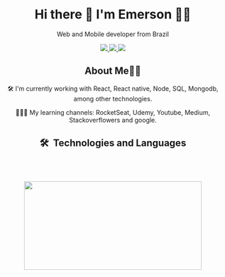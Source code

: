 <h1 align='center'>
  Hi there 👋 I'm Emerson 👨‍💻
</h1>

<p align="center"> 
   Web and Mobile developer from Brazil
</p>

<p align="center">
  <a href="https://linkedin.com/in/emersonslima" target="_blank" alt="Linkedin">
    <img src="https://img.shields.io/badge/-Linkedin-6610F2?style=for-the-badge&logo=Linkedin&logoColor=FFFFFF&link=https://linkedin.com/in/emersonslima"/>
  </a>
  <a href="mailto:emerson.dev7@gmail.com?subject=Hello%20again" target="_blank" alt="WhatsApp">
  <img src="https://img.shields.io/badge/Gmail-6610f2?style=for-the-badge&logo=gmail&logoColor=white"/>
  </a>
  <a href="https://instagram.com/emersonlimaa7" target="_blank" alt="Instagram">
    <img src="https://img.shields.io/badge/-instagram-6610F2?style=for-the-badge&logo=instagram&logoColor=FFFFFF&link=https://instagram.com/emersonlimaa7"/>
  </a>
</p> 

<div align="center">
  <h2 align="center">About Me👨‍💻</h2>
  <p>
    <p>🛠    I'm currently working with React, React native, Node, SQL, Mongodb, among other technologies.</p>
    <p>👦🏽‍💻 My learning channels: RocketSeat, Udemy, Youtube, Medium, Stackoverflowers and google.</p>
</div>

<div align="center" style:"display: inline-block">
  
  <h2> 🛠 &nbsp;Technologies and Languages</h2>
  <div display="inline block">
  
  <img alt="" src="https://img.shields.io/badge/javascript-%23323330.svg?style=for-the-badge&logo=javascript&logoColor=%23F7DF1E"/>
  <img alt="" src="https://img.shields.io/badge/react-%2320232a.svg?style=for-the-badge&logo=react&logoColor=%2361DAFB"/>
  <img alt="" src="https://img.shields.io/badge/react_native-%2320232a.svg?style=for-the-badge&logo=react&logoColor=%2361DAFB" />
  <img alt="" src="https://img.shields.io/badge/typescript-%23007ACC.svg?style=for-the-badge&logo=typescript&logoColor=white"/>
  <img alt="" src="https://img.shields.io/badge/css3-%231572B6.svg?style=for-the-badge&logo=css3&logoColor=white"/>
  <img alt="" src="https://img.shields.io/badge/html5-%23E34F26.svg?style=for-the-badge&logo=html5&logoColor=white"/>
  <img alt="" src="https://img.shields.io/badge/expo-1C1E24?style=for-the-badge&logo=expo&logoColor=#D04A37"/>
  <img alt="" src="https://img.shields.io/badge/node.js-6DA55F?style=for-the-badge&logo=node.js&logoColor=white"/>
  <img alt="" src="https://img.shields.io/badge/postgres-%23316192.svg?style=for-the-badge&logo=postgresql&logoColor=white"/>
  <img alt="" src="https://img.shields.io/badge/Amazon_AWS-FF9900?style=for-the-badge&logo=amazonaws&logoColor=white"/>
  <img alt="" src="https://img.shields.io/badge/Figma-F24E1E?style=for-the-badge&logo=figma&logoColor=white"/>
  <img alt="" src="https://img.shields.io/badge/Express.js-000000?style=for-the-badge&logo=express&logoColor=white"/>
  <img alt="" src="https://img.shields.io/badge/Sass-CC6699?style=for-the-badge&logo=sass&logoColor=white"/>
  <img alt="" src="https://img.shields.io/badge/Tailwind_CSS-38B2AC?style=for-the-badge&logo=tailwind-css&logoColor=white"/>
  <img alt="" src="https://img.shields.io/badge/GitHub-100000?style=for-the-badge&logo=github&logoColor=white"/>
  <img alt="" src="https://img.shields.io/badge/GIT-E44C30?style=for-the-badge&logo=git&logoColor=white"/>
  </div>
   <br>
<p align="center">
 <img width="400em" height="200em" src="https://github-readme-stats.vercel.app/api/top-langs/?username=emersonlimaa&layout=compact&langs_count=6)(https://github.com/emersonlimaa/github-readme-statsCompact&theme=radical"/>
</p> 
